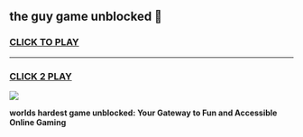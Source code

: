 
## the guy game unblocked 👋
<h3>
<a href="https://premium.freeplayer.one?title=the_guy_game_unblocked&ref=13F">CLICK TO PLAY</a></h3>
<hr>

<h3>
<a href="https://premium.freeplayer.one?title=the_guy_game_unblocked&ref=13F">CLICK 2 PLAY</a>
  
</h3>

<a href="https://premium.freeplayer.one?title=the_guy_game_unblocked&ref=12F/"><img src="https://clearcache.store/games.png"></a>


**worlds hardest game unblocked: Your Gateway to Fun and Accessible Online Gaming**
